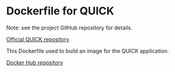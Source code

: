 # Dockerfile for QUICK

Note: see the project GitHub repository for details.

[Official QUICK repository](https://github.com/merzlab/QUICK)

This Dockerfile used to build an image for the QUICK application.

[Docker Hub repository](https://hub.docker.com/r/crtag/quick-app/)


